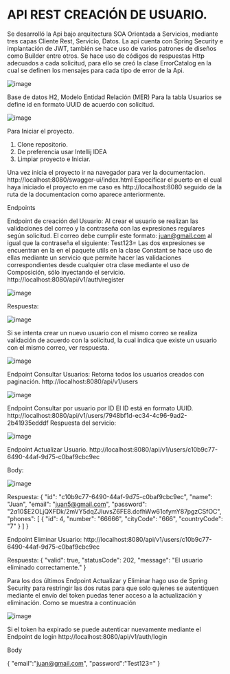 # API REST CREACIÓN DE USUARIO.

Se desarrolló la Api bajo arquitectura SOA Orientada a Servicios, mediante tres capas Cliente Rest, Servicio, Datos. La api cuenta con Spring Security e implantación de JWT, también se hace uso de varios patrones de diseños como Builder entre otros. Se hace uso de códigos de respuestas Http adecuados a cada solicitud, para ello se creó la clase ErrorCatalog en la cual se definen los mensajes para cada tipo de error de la Api.

![image](https://github.com/user-attachments/assets/c77ce4d2-0c70-441b-a8d4-5ce333fce30c)

Base de datos H2,
Modelo Entidad Relación (MER)
Para la tabla Usuarios se define id en formato UUID de acuerdo con solicitud.

![image](https://github.com/user-attachments/assets/539adc24-2757-401b-bc15-9025f8afa3fc)

Para Iniciar el proyecto.
1) Clone repositorio.
2) De preferencia usar Intellij IDEA
3) Limpiar proyecto e Iniciar.

Una vez inicia el proyecto ir na navegador para ver la documentacion. 
http://localhost:8080/swagger-ui/index.html
Especificar el puerto en el cual haya iniciado el proyecto en me caso es http://localhost:8080 seguido de la ruta de la documentacion como aparece anteriormente.

Endpoints 

Endpoint de creación del Usuario:
Al crear el usuario se realizan las validaciones del correo y la contraseña con las expresiones regulares según solicitud.
El correo debe cumplir este formato: juan@gmail.com al igual que la contraseña el siguiente: Test123=
Las dos expresiones se encuentran en la en el paquete utils en la clase Constant se hace uso de ellas mediante un servicio que permite hacer las validaciones correspondientes desde cualquier otra clase mediante el uso de Composición, sólo inyectando el servicio.
http://localhost:8080/api/v1/auth/register

![image](https://github.com/user-attachments/assets/0b59f561-878d-4c3c-b76b-b04e2f0e1273)


Respuesta:

![image](https://github.com/user-attachments/assets/b1b22444-e78b-47d8-b2bc-ea34aecbb220)



Si se intenta crear un nuevo usuario con el mismo correo se realiza validación de acuerdo con la solicitud, la cual indica que existe un usuario con el mismo correo, ver respuesta.

![image](https://github.com/user-attachments/assets/9ebf36a1-2e38-49f7-ac70-25db9a69c4bc)


Endpoint Consultar Usuarios:
Retorna todos los usuarios creados con paginación.
http://localhost:8080/api/v1/users

![image](https://github.com/user-attachments/assets/bd4893c2-9df5-4b3c-81b4-f12140db5e90)



Endpoint Consultar por usuario por ID 
El ID está en formato UUID.
http://localhost:8080/api/v1/users/7948bf1d-ec34-4c96-9ad2-2b41935edddf
Respuesta del servicio:


![image](https://github.com/user-attachments/assets/c1f33ea4-4407-4981-966a-3fc8ab9d529a)


Endpoint Actualizar Usuario.
http://localhost:8080/api/v1/users/c10b9c77-6490-44af-9d75-c0baf9cbc9ec

Body:

![image](https://github.com/user-attachments/assets/c1b069b6-2dd7-477b-9c0e-0853c6d76abd)


Respuesta:
{
    "id": "c10b9c77-6490-44af-9d75-c0baf9cbc9ec",
    "name": "Juan",
    "email": "juan5@gmail.com",
    "password": "$2a$10$E2OLjQXFDk/2mVY5dqZJluvsZ6FE8.dofhWw61ofymY87pgzCSfOC",
    "phones": [
        {
            "id": 4,
            "number": "66666",
            "cityCode": "666",
            "countryCode": "7"
        }
    ]
}


Endpoint Eliminar Usuario:
http://localhost:8080/api/v1/users/c10b9c77-6490-44af-9d75-c0baf9cbc9ec

Respuesta: 
{
    "valid": true,
    "statusCode": 202,
    "message": "El usuario eliminado correctamente."
}


Para los dos últimos Endpoint Actualizar y Eliminar hago uso de Spring Security para restringir las dos rutas para que solo quienes se autentiquen mediante el envío del token puedas tener acceso a la actualización y eliminación. 
Como se muestra a continuación 


![image](https://github.com/user-attachments/assets/f6b57ede-0b34-4715-8783-7e5e756322a5)

Si el token ha expirado se puede autenticar nuevamente mediante el Endpoint de login
http://localhost:8080/api/v1/auth/login

Body

{
    "email":"juan@gmail.com",
    "password":"Test123="
}












